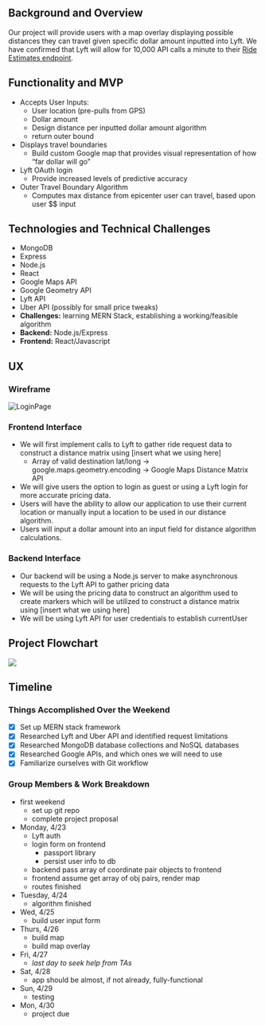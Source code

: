 ## Background and Overview
Our project will provide users with a map overlay displaying possible distances they can travel given specific dollar amount inputted into Lyft. We have confirmed that Lyft will allow for 10,000 API calls a minute to their [Ride Estimates endpoint](https://developer.lyft.com/reference#availability-ride-estimates).

## Functionality and MVP
- Accepts User Inputs:
  - User location (pre-pulls from GPS)
  - Dollar amount
  - Design distance per inputted dollar amount algorithm
  - return outer bound
- Displays travel boundaries
  - Build custom Google map that provides visual representation of how “far dollar will go”
- Lyft OAuth login
  - Provide increased levels of predictive accuracy
- Outer Travel Boundary Algorithm
  - Computes max distance from epicenter user can travel, based upon user $$ input

## Technologies and Technical Challenges
- MongoDB
- Express
- Node.js
- React
- Google Maps API
- Google Geometry API
- Lyft API
- Uber API (possibly for small price tweaks)
- **Challenges:** learning MERN Stack, establishing a working/feasible algorithm
- **Backend:** Node.js/Express
- **Frontend:** React/Javascript

## UX
### Wireframe
![LoginPage](https://i.imgur.com/GVRbdna.png)

### Frontend Interface
- We will first implement calls to Lyft to gather ride request data to construct a distance matrix using [insert what we using here]
  - Array of valid destination lat/long → google.maps.geometry.encoding → Google Maps Distance Matrix API
- We will give users the option to login as guest or using a Lyft login for more accurate pricing data.
- Users will have the ability to allow our application to use their current location or manually input a location to be used in our distance algorithm.
- Users will input a dollar amount into an input field for distance algorithm calculations.

### Backend Interface
- Our backend will be using a Node.js server to make asynchronous requests to the Lyft API to gather pricing data
- We will be using the pricing data to construct an algorithm used to create markers which will be utilized to construct a distance matrix using [insert what we using here]
- We will be using Lyft API for user credentials to establish currentUser

## Project Flowchart
![](https://i.imgur.com/ycITzwL.png)

## Timeline
### Things Accomplished Over the Weekend
- [x] Set up MERN stack framework
- [x] Researched Lyft and Uber API and identified request limitations
- [x] Researched MongoDB database collections and NoSQL databases
- [x] Researched Google APIs, and which ones we will need to use
- [x] Familiarize ourselves with Git workflow

### Group Members & Work Breakdown
- first weekend
  - set up git repo
  - complete project proposal
- Monday, 4/23
  - Lyft auth
  - login form on frontend
    - passport library
    - persist user info to db
  - backend pass array of coordinate pair objects to frontend
  - frontend assume get array of obj pairs, render map
  - routes finished
- Tuesday, 4/24
  - algorithm finished
- Wed, 4/25
  - build user input form
- Thurs, 4/26
  - build map
  - build map overlay
- Fri, 4/27
  - *last day to seek help from TAs*
- Sat, 4/28
  - app should be almost, if not already, fully-functional
- Sun, 4/29
  - testing
- Mon, 4/30
  - project due
